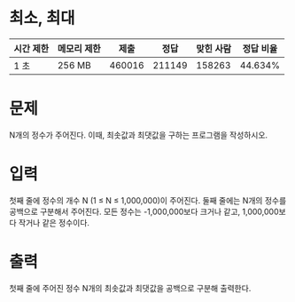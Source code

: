 # 최소, 최대
| 시간 제한 | 메모리 제한 | 제출    | 정답    | 맞힌 사람 | 정답 비율 |
|-----------|------------|---------|---------|-----------|-----------|
| 1 초      | 256 MB     | 460016  | 211149  | 158263    | 44.634%   |

# 문제
N개의 정수가 주어진다. 이때, 최솟값과 최댓값을 구하는 프로그램을 작성하시오.

# 입력
첫째 줄에 정수의 개수 N (1 ≤ N ≤ 1,000,000)이 주어진다. 둘째 줄에는 N개의 정수를 공백으로 구분해서 주어진다. 모든 정수는 -1,000,000보다 크거나 같고, 1,000,000보다 작거나 같은 정수이다.

# 출력
첫째 줄에 주어진 정수 N개의 최솟값과 최댓값을 공백으로 구분해 출력한다.
